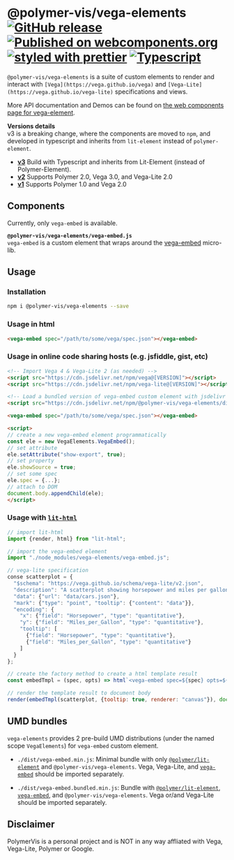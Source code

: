 @polymer-vis/vega-elements
[![GitHub release](https://img.shields.io/github/release/PolymerVis/vega-element.svg)](https://github.com/PolymerVis/vega-element/releases)
[![Published on webcomponents.org](https://img.shields.io/badge/webcomponents.org-published-blue.svg)](https://www.webcomponents.org/element/@polymer-vis/vega-elements)
[![styled with prettier](https://img.shields.io/badge/styled_with-prettier-ff69b4.svg)](https://github.com/prettier/prettier)
[![Typescript](https://img.shields.io/badge/typescript-3.1-ff69b4.svg)](https://github.com/Microsoft/TypeScript)
==========

`@polymer-vis/vega-elements` is a suite of custom elements to render and interact with `[Vega](https://vega.github.io/vega)` and `[Vega-Lite](https://vega.github.io/vega-lite)` specifications and views.

More API documentation and Demos can be found on [the web components page for vega-element](https://www.webcomponents.org/element/@polymer-vis/vega-elements).

**Versions details**  
v3 is a breaking change, where the components are moved to `npm`, and developed in typescript and inherits from `lit-element` instead of `polymer-element`.

- [**v3**](https://github.com/PolymerVis/vega-element/) Build with Typescript and inherits from Lit-Element (instead of Polymer-Element).
- [**v2**](https://github.com/PolymerVis/vega-element/tree/polymer2) Supports Polymer 2.0, Vega 3.0, and Vega-Lite 2.0
- [**v1**](https://github.com/PolymerVis/vega-element/tree/polymer1) Supports Polymer 1.0 and Vega 2.0

## Components

Currently, only `vega-embed` is available.

**`@polymer-vis/vega-elements/vega-embed.js`**  
`vega-embed` is a custom element that wraps around the [vega-embed](https://github.com/vega/vega-embed) micro-lib.

## Usage

### Installation

```bash
npm i @polymer-vis/vega-elements --save
```

### Usage in html

```html
<vega-embed spec="/path/to/some/vega/spec.json"></vega-embed>
```

### Usage in online code sharing hosts (e.g. jsfiddle, gist, etc)

```html
<!-- Import Vega 4 & Vega-Lite 2 (as needed) -->
<script src="https://cdn.jsdelivr.net/npm/vega@[VERSION]"></script>
<script src="https://cdn.jsdelivr.net/npm/vega-lite@[VERSION]"></script>

<!-- Load a bundled version of vega-embed custom element with jsdelivr -->
<script src="https://cdn.jsdelivr.net/npm/@polymer-vis/vega-elements/dist/vega-embed.bundled.min.js"></script>

<vega-embed spec="/path/to/some/vega/spec.json"></vega-embed>

<script>
// create a new vega-embed element programmatically
const ele = new VegaElements.VegaEmbed();
// set attribute
ele.setAttribute("show-export", true);
// set property
ele.showSource = true;
// set some spec
ele.spec = {...};
// attach to DOM
document.body.appendChild(ele);
</script>
```

### Usage with [`lit-html`](https://github.com/Polymer/lit-html)

```js
// import lit-html
import {render, html} from "lit-html";

// import the vega-embed element
import "./node_modules/vega-elements/vega-embed.js";

// vega-lite specification
conse scatterplot = {
  "$schema": "https://vega.github.io/schema/vega-lite/v2.json",
  "description": "A scatterplot showing horsepower and miles per gallons for various cars.",
  "data": {"url": "data/cars.json"},
  "mark": {"type": "point", "tooltip": {"content": "data"}},
  "encoding": {
    "x": {"field": "Horsepower", "type": "quantitative"},
    "y": {"field": "Miles_per_Gallon", "type": "quantitative"},
    "tooltip": [
      {"field": "Horsepower", "type": "quantitative"},
      {"field": "Miles_per_Gallon", "type": "quantitative"}
    ]
  }
};

// create the factory method to create a html template result
const embedTmpl = (spec, opts) => html`<vega-embed spec=${spec} opts=${opts}></vega-embed>`;

// render the template result to document body
render(embedTmpl(scatterplot, {tooltip: true, renderer: "canvas"}), document.body);
```

## UMD bundles

`vega-elements` provides 2 pre-build UMD distributions (under the named scope `VegaElements`) for `vega-embed` custom element.

- `./dist/vega-embed.min.js`: Minimal bundle with only [`@polymer/lit-element`](https://github.com/Polymer/lit-element) and `@polymer-vis/vega-elements`.
  Vega, Vega-Lite, and [`vega-embed`](https://github.com/vega/vega-embed) should be imported separately.

- `./dist/vega-embed.bundled.min.js`: Bundle with [`@polymer/lit-element`](https://github.com/Polymer/lit-element),
  [`vega-embed`](https://github.com/vega/vega-embed), and `@polymer-vis/vega-elements`. Vega or/and Vega-Lite should be
  imported separately.

## Disclaimer

PolymerVis is a personal project and is NOT in any way affliated with Vega, Vega-Lite, Polymer or Google.
